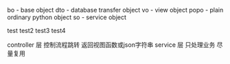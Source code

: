 bo - base object
dto - database transfer object
vo - view object
popo - plain ordinary python object
so - service object

test
test2
test3
test4

controller 层 控制流程跳转 返回视图函数或json字符串
service 层 只处理业务 尽量复用